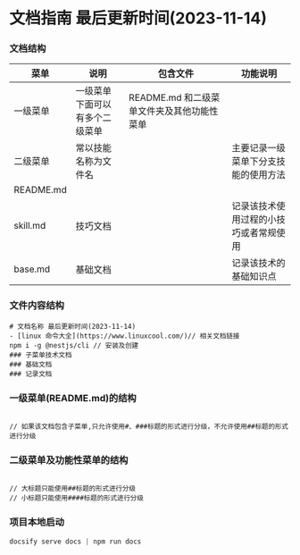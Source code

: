 <!--
 * @Description: 指南
 * @Author: panrui
 * @Date: 2021-05-20 16:42:32
 * @LastEditTime: 2023-11-14 10:00:36
 * @LastEditors: panrui
 * 不忘初心,不负梦想
-->

# 文档指南 最后更新时间(2023-11-14)

### 文档结构

| 菜单      | 说明                           | 包含文件                                   | 功能说明                               |
| --------- | ------------------------------ | ------------------------------------------ | -------------------------------------- |
| 一级菜单  | 一级菜单下面可以有多个二级菜单 | README.md 和二级菜单文件夹及其他功能性菜单 |                                        |
| 二级菜单  | 常以技能名称为文件名           |                                            | 主要记录一级菜单下分支技能的使用方法   |
| README.md |                                |                                            |                                        |
| skill.md  | 技巧文档                       |                                            | 记录该技术使用过程的小技巧或者常规使用 |
| base.md   | 基础文档                       |                                            | 记录该技术的基础知识点                 |

### 文件内容结构

```
# 文档名称 最后更新时间(2023-11-14)
- [linux 命令大全](https://www.linuxcool.com/)// 相关文档链接
npm i -g @nestjs/cli // 安装及创建
### 子菜单技术文档
### 基础文档
### 记录文档

```

### 一级菜单(README.md)的结构

```

// 如果该文档包含子菜单,只允许使用#、###标题的形式进行分级，不允许使用##标题的形式进行分级

```

### 二级菜单及功能性菜单的结构

```

// 大标题只能使用##标题的形式进行分级
// 小标题只能使用####标题的形式进行分级

```

### 项目本地启动

```js
docsify serve docs | npm run docs
```
